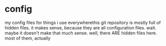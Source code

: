 config
======

my config files for things i use everywherethis git repository is mostly full of hidden files. it makes sense, because they
are all configuration files. wait. maybe it doesn't make that much sense. well,
there ARE hidden files here. most of them, actually
